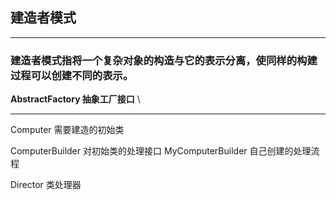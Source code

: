 ## 建造者模式

---
### 建造者模式指将一个复杂对象的构造与它的表示分离，使同样的构建过程可以创建不同的表示。


 **AbstractFactory 抽象工厂接口** \

---
Computer 需要建造的初始类

ComputerBuilder 对初始类的处理接口
MyComputerBuilder 自己创建的处理流程

Director 类处理器